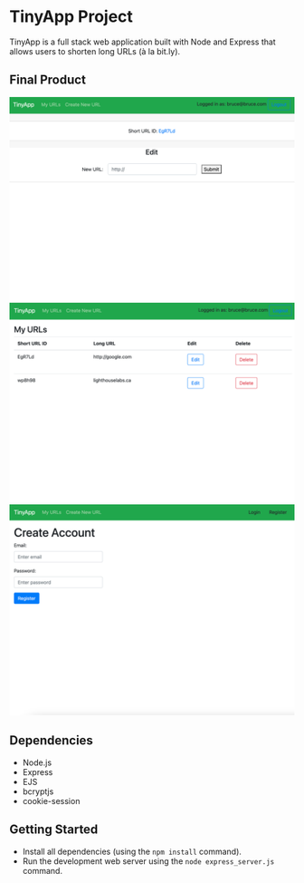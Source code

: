 # TinyApp Project

TinyApp is a full stack web application built with Node and Express that allows users to shorten long URLs (à la bit.ly).

## Final Product

!["screenshot description"](docs/urls_edit.png)
!["screenshot description"](docs/urls.png)
!["screenshot description"](docs/urls_register.png)


## Dependencies

- Node.js
- Express
- EJS
- bcryptjs
- cookie-session

## Getting Started

- Install all dependencies (using the `npm install` command).
- Run the development web server using the `node express_server.js` command.